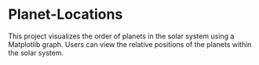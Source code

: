 # Planet-Locations
This project visualizes the order of planets in the solar system using a Matplotlib graph. Users can view the relative positions of the planets within the solar system.
